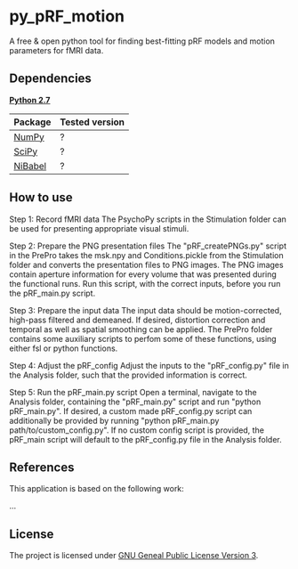 # py_pRF_motion
A free & open python tool for finding best-fitting pRF models and motion parameters for fMRI data.

## Dependencies
[**Python 2.7**](https://www.python.org/download/releases/2.7/)

| Package                              | Tested version |
|--------------------------------------|----------------|
| [NumPy](http://www.numpy.org/)       | ?              |
| [SciPy](http://www.scipy.org/)       | ?              |
| [NiBabel](http://nipy.org/nibabel/)  | ?              |

## How to use
Step 1: Record fMRI data
The PsychoPy scripts in the Stimulation folder can be used for presenting appropriate visual stimuli.

Step 2: Prepare the PNG presentation files
The "pRF_createPNGs.py" script in the PrePro takes the msk.npy and Conditions.pickle from the Stimulation folder and converts the presentation files to PNG images. The PNG images contain aperture information for every volume that was presented during the functional runs. Run this script, with the correct inputs, before you run the pRF_main.py script.

Step 3: Prepare the input data
The input data should be motion-corrected, high-pass filtered and demeaned. If desired, distortion correction and temporal as well as spatial smoothing can be applied.
The PrePro folder contains some auxiliary scripts to perfom some of these functions, using either fsl or python functions.

Step 4: Adjust the pRF_config
Adjust the inputs to the "pRF_config.py" file in the Analysis folder, such that the provided information is correct.

Step 5: Run the pRF_main.py script
Open a terminal, navigate to the Analysis folder, containing the "pRF_main.py" script and run "python pRF_main.py". If desired, a custom made pRF_config.py script can additionally be provided by running "python pRF_main.py path/to/custom_config.py". If no custom config script is provided, the pRF_main script will default to the pRF_config.py file in the Analysis folder.

## References
This application is based on the following work:

...


## License

The project is licensed under [GNU Geneal Public License Version 3](http://www.gnu.org/licenses/gpl.html).
